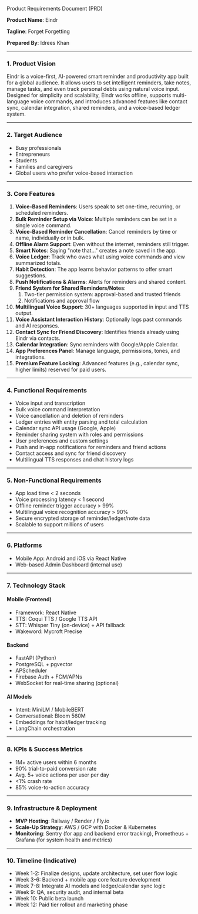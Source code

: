 ﻿<a name="_xlwg83yushti"></a>Product Requirements Document (PRD)

**Product Name**: Eindr 

**Tagline**: Forget Forgetting 

**Prepared By**: Idrees Khan

-----
### <a name="_5gt8cou1jhwk"></a>**1. Product Vision**
Eindr is a voice-first, AI-powered smart reminder and productivity app built for a global audience. It allows users to set intelligent reminders, take notes, manage tasks, and even track personal debts using natural voice input. Designed for simplicity and scalability, Eindr works offline, supports multi-language voice commands, and introduces advanced features like contact sync, calendar integration, shared reminders, and a voice-based ledger system.

-----
### <a name="_q2chb2pb6c6e"></a>**2. Target Audience**
- Busy professionals
- Entrepreneurs
- Students
- Families and caregivers
- Global users who prefer voice-based interaction
-----
### <a name="_ixefds9k83gt"></a>**3. Core Features**
1. **Voice-Based Reminders**: Users speak to set one-time, recurring, or scheduled reminders.
1. **Bulk Reminder Setup via Voice**: Multiple reminders can be set in a single voice command.
1. **Voice-Based Reminder Cancellation**: Cancel reminders by time or name, individually or in bulk.
1. **Offline Alarm Support**: Even without the internet, reminders still trigger.
1. **Smart Notes**: Saying "note that..." creates a note saved in the app.
1. **Voice Ledger**: Track who owes what using voice commands and view summarized totals.
1. **Habit Detection**: The app learns behavior patterns to offer smart suggestions.
1. **Push Notifications & Alarms**: Alerts for reminders and shared content.
1. **Friend System for Shared Reminders/Notes**:
   1. Two-tier permission system: approval-based and trusted friends
   1. Notifications and approval flow
1. **Multilingual Voice Support**: 30+ languages supported in input and TTS output.
1. **Voice Assistant Interaction History**: Optionally logs past commands and AI responses.
1. **Contact Sync for Friend Discovery**: Identifies friends already using Eindr via contacts.
1. **Calendar Integration**: Sync reminders with Google/Apple Calendar.
1. **App Preferences Panel**: Manage language, permissions, tones, and integrations.
1. **Premium Feature Locking**: Advanced features (e.g., calendar sync, higher limits) reserved for paid users.
-----
### <a name="_d8at27b2x2w8"></a>**4. Functional Requirements**
- Voice input and transcription
- Bulk voice command interpretation
- Voice cancellation and deletion of reminders
- Ledger entries with entity parsing and total calculation
- Calendar sync API usage (Google, Apple)
- Reminder sharing system with roles and permissions
- User preferences and custom settings
- Push and in-app notifications for reminders and friend actions
- Contact access and sync for friend discovery
- Multilingual TTS responses and chat history logs
-----
### <a name="_hkzoe0nxi6pd"></a>**5. Non-Functional Requirements**
- App load time < 2 seconds
- Voice processing latency < 1 second
- Offline reminder trigger accuracy > 99%
- Multilingual voice recognition accuracy > 90%
- Secure encrypted storage of reminder/ledger/note data
- Scalable to support millions of users
-----
### <a name="_y67iil8hamay"></a>**6. Platforms**
- Mobile App: Android and iOS via React Native
- Web-based Admin Dashboard (internal use)
-----
### <a name="_8iiv3t5xasx6"></a>**7. Technology Stack**
#### <a name="_8jjy0g4b9qn9"></a>**Mobile (Frontend)**
- Framework: React Native
- TTS: Coqui TTS / Google TTS API
- STT: Whisper Tiny (on-device) + API fallback
- Wakeword: Mycroft Precise
#### <a name="_4l2nk8tdpqtv"></a>**Backend**
- FastAPI (Python)
- PostgreSQL + pgvector
- APScheduler
- Firebase Auth + FCM/APNs
- WebSocket for real-time sharing (optional)
#### <a name="_eq9lpswewbhd"></a>**AI Models**
- Intent: MiniLM / MobileBERT
- Conversational: Bloom 560M
- Embeddings for habit/ledger tracking
- LangChain orchestration
-----
### <a name="_wjp6jb1gu7ox"></a>**8. KPIs & Success Metrics**
- 1M+ active users within 6 months
- 90% trial-to-paid conversion rate
- Avg. 5+ voice actions per user per day
- <1% crash rate
- 85% voice-to-action accuracy
-----
### <a name="_9m243sssqhcw"></a>**9. Infrastructure & Deployment**
- **MVP Hosting**: Railway / Render / Fly.io
- **Scale-Up Strategy**: AWS / GCP with Docker & Kubernetes
- **Monitoring**: Sentry (for app and backend error tracking), Prometheus + Grafana (for system health and metrics)
-----
### <a name="_580ly6eqnujq"></a>**10. Timeline (Indicative)**
- Week 1-2: Finalize designs, update architecture, set user flow logic
- Week 3-6: Backend + mobile app core feature development
- Week 7-8: Integrate AI models and ledger/calendar sync logic
- Week 9: QA, security audit, and internal beta
- Week 10: Public beta launch
- Week 12: Paid tier rollout and marketing phase

